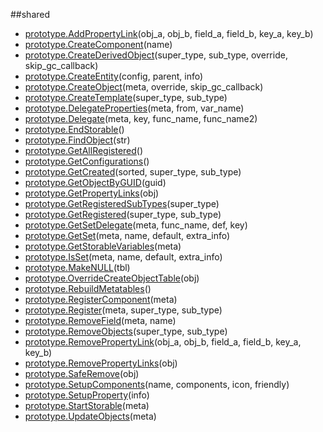 
##shared

- [prototype.AddPropertyLink](nil)(obj_a, obj_b, field_a, field_b, key_a, key_b)
- [prototype.CreateComponent](nil)(name)
- [prototype.CreateDerivedObject](nil)(super_type, sub_type, override, skip_gc_callback)
- [prototype.CreateEntity](nil)(config, parent, info)
- [prototype.CreateObject](nil)(meta, override, skip_gc_callback)
- [prototype.CreateTemplate](nil)(super_type, sub_type)
- [prototype.DelegateProperties](nil)(meta, from, var_name)
- [prototype.Delegate](nil)(meta, key, func_name, func_name2)
- [prototype.EndStorable](nil)()
- [prototype.FindObject](nil)(str)
- [prototype.GetAllRegistered](nil)()
- [prototype.GetConfigurations](nil)()
- [prototype.GetCreated](nil)(sorted, super_type, sub_type)
- [prototype.GetObjectByGUID](nil)(guid)
- [prototype.GetPropertyLinks](nil)(obj)
- [prototype.GetRegisteredSubTypes](nil)(super_type)
- [prototype.GetRegistered](nil)(super_type, sub_type)
- [prototype.GetSetDelegate](nil)(meta, func_name, def, key)
- [prototype.GetSet](nil)(meta, name, default, extra_info)
- [prototype.GetStorableVariables](nil)(meta)
- [prototype.IsSet](nil)(meta, name, default, extra_info)
- [prototype.MakeNULL](nil)(tbl)
- [prototype.OverrideCreateObjectTable](nil)(obj)
- [prototype.RebuildMetatables](nil)()
- [prototype.RegisterComponent](nil)(meta)
- [prototype.Register](nil)(meta, super_type, sub_type)
- [prototype.RemoveField](nil)(meta, name)
- [prototype.RemoveObjects](nil)(super_type, sub_type)
- [prototype.RemovePropertyLink](nil)(obj_a, obj_b, field_a, field_b, key_a, key_b)
- [prototype.RemovePropertyLinks](nil)(obj)
- [prototype.SafeRemove](nil)(obj)
- [prototype.SetupComponents](nil)(name, components, icon, friendly)
- [prototype.SetupProperty](nil)(info)
- [prototype.StartStorable](nil)(meta)
- [prototype.UpdateObjects](nil)(meta)